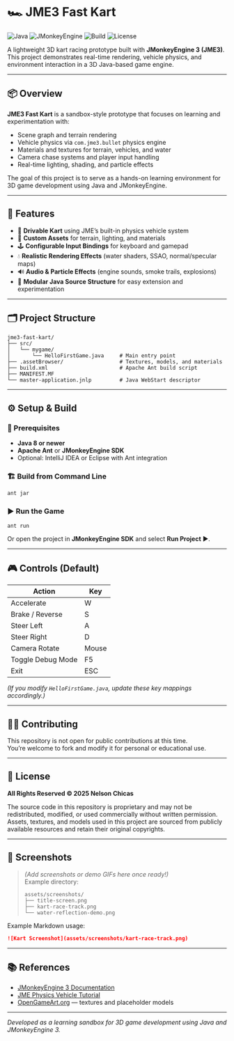 # 🏎️ JME3 Fast Kart

![Java](https://img.shields.io/badge/Java-8%2B-blue)
![JMonkeyEngine](https://img.shields.io/badge/JMonkeyEngine-3.x-orange)
![Build](https://img.shields.io/badge/Build-Apache%20Ant-lightgrey)
![License](https://img.shields.io/badge/License-All%20Rights%20Reserved-red)

A lightweight 3D kart racing prototype built with **JMonkeyEngine 3 (JME3)**.  
This project demonstrates real-time rendering, vehicle physics, and environment interaction in a 3D Java-based game engine.

---

## 📦 Overview

**JME3 Fast Kart** is a sandbox-style prototype that focuses on learning and experimentation with:
- Scene graph and terrain rendering
- Vehicle physics via `com.jme3.bullet` physics engine
- Materials and textures for terrain, vehicles, and water
- Camera chase systems and player input handling
- Real-time lighting, shading, and particle effects

The goal of this project is to serve as a hands-on learning environment for 3D game development using Java and JMonkeyEngine.

---

## 🧩 Features

- 🏁 **Drivable Kart** using JME’s built-in physics vehicle system  
- 🌄 **Custom Assets** for terrain, lighting, and materials  
- 🕹️ **Configurable Input Bindings** for keyboard and gamepad  
- 💧 **Realistic Rendering Effects** (water shaders, SSAO, normal/specular maps)  
- 🔊 **Audio & Particle Effects** (engine sounds, smoke trails, explosions)  
- 🧠 **Modular Java Source Structure** for easy extension and experimentation  

---

## 🗂️ Project Structure

```
jme3-fast-kart/
├── src/
│   └── mygame/
│       └── HelloFirstGame.java     # Main entry point
├── .assetBrowser/                  # Textures, models, and materials
├── build.xml                       # Apache Ant build script
├── MANIFEST.MF
└── master-application.jnlp         # Java WebStart descriptor
```

---

## ⚙️ Setup & Build

### 🧰 Prerequisites

- **Java 8 or newer**
- **Apache Ant** or **JMonkeyEngine SDK**  
- Optional: IntelliJ IDEA or Eclipse with Ant integration

### 🏗️ Build from Command Line

```bash
ant jar
```

### ▶️ Run the Game

```bash
ant run
```

Or open the project in **JMonkeyEngine SDK** and select **Run Project** ▶️.

---

## 🎮 Controls (Default)

| Action | Key |
|--------|-----|
| Accelerate | W |
| Brake / Reverse | S |
| Steer Left | A |
| Steer Right | D |
| Camera Rotate | Mouse |
| Toggle Debug Mode | F5 |
| Exit | ESC |

*(If you modify `HelloFirstGame.java`, update these key mappings accordingly.)*

---

## 🧑‍💻 Contributing

This repository is not open for public contributions at this time.  
You’re welcome to fork and modify it for personal or educational use.

---

## 🪪 License

**All Rights Reserved © 2025 Nelson Chicas**

The source code in this repository is proprietary and may not be redistributed, modified, or used commercially without written permission.  
Assets, textures, and models used in this project are sourced from publicly available resources and retain their original copyrights.

---

## 📸 Screenshots

> *(Add screenshots or demo GIFs here once ready!)*  
> Example directory:
> ```
> assets/screenshots/
> ├── title-screen.png
> ├── kart-race-track.png
> └── water-reflection-demo.png
> ```

Example Markdown usage:
```markdown
![Kart Screenshot](assets/screenshots/kart-race-track.png)
```

---

## 📚 References

- [JMonkeyEngine 3 Documentation](https://wiki.jmonkeyengine.org/)
- [JME Physics Vehicle Tutorial](https://wiki.jmonkeyengine.org/docs/3.5/tutorials/physics_vehicle.html)
- [OpenGameArt.org](https://opengameart.org/) — textures and placeholder models

---

*Developed as a learning sandbox for 3D game development using Java and JMonkeyEngine 3.*
